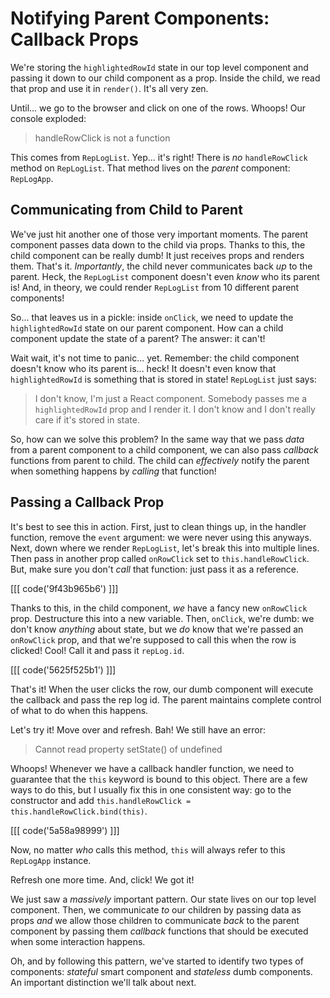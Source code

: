 # Notifying Parent Components: Callback Props

We're storing the `highlightedRowId` state in our top level component and passing
it down to our child component as a prop. Inside the child, we read that prop and
use it in `render()`. It's all very zen.

Until... we go to the browser and click on one of the rows. Whoops! Our console exploded:

> handleRowClick is not a function

This comes from `RepLogList`. Yep... it's right! There is *no* `handleRowClick`
method on `RepLogList`. That method lives on the *parent* component: `RepLogApp`.

## Communicating from Child to Parent

We've just hit another one of those very important moments. The parent component
passes data down to the child via props. Thanks to this, the child component can
be really dumb! It just receives props and renders them. That's it. *Importantly*,
the child never communicates back *up* to the parent. Heck, the `RepLogList` component
doesn't even *know* who its parent is! And, in theory, we could render `RepLogList`
from 10 different parent components!

So... that leaves us in a pickle: inside `onClick`, we need to update the `highlightedRowId`
state on our parent component. How can a child component update the state of
a parent? The answer: it can't!

Wait wait, it's not time to panic... yet. Remember: the child component doesn't
know who its parent is... heck! It doesn't even know that `highlightedRowId` is
something that is stored in state! `RepLogList` just says:

> I don't know, I'm just a React component. Somebody passes me a
> `highlightedRowId` prop and I render it. I don't know and I don't really
> care if it's stored in state.

So, how can we solve this problem? In the same way that we pass *data* from a parent
component to a child component, we can also pass *callback* functions from parent
to child. The child can *effectively* notify the parent when something happens
by *calling* that function!

## Passing a Callback Prop

It's best to see this in action. First, just to clean things up, in the handler
function, remove the `event` argument: we were never using this anyways. Next, down
where we render `RepLogList`, let's break this into multiple lines. Then pass in
another prop called `onRowClick` set to `this.handleRowClick`. But, make sure you
don't *call* that function: just pass it as a reference.

[[[ code('9f43b965b6') ]]]

Thanks to this, in the child component, *we* have a fancy new `onRowClick` prop.
Destructure this into a new variable. Then, `onClick`, we're dumb: we don't know
*anything* about state, but we *do* know that we're passed an `onRowClick` prop,
and that we're supposed to call this when the row is clicked! Cool! Call it
and pass it `repLog.id`.

[[[ code('5625f525b1') ]]]

That's it! When the user clicks the row, our dumb component will execute the callback
and pass the rep log id. The parent maintains complete control of what to do when
this happens.

Let's try it! Move over and refresh. Bah! We still have an error:

> Cannot read property setState() of undefined

Whoops! Whenever we have a callback handler function, we need to guarantee that
the `this` keyword is bound to this object. There are a few ways to do this, but
I usually fix this in one consistent way: go to the constructor and add
`this.handleRowClick = this.handleRowClick.bind(this)`.

[[[ code('5a58a98999') ]]]

Now, no matter *who* calls this method, `this` will always refer to this
`RepLogApp` instance.

Refresh one more time. And, click! We got it!

We just saw a *massively* important pattern. Our state lives on our top level
component. Then, we communicate *to* our children by passing data as props *and*
we allow those children to communicate *back* to the parent component by passing
them *callback* functions that should be executed when some interaction happens.

Oh, and by following this pattern, we've started to identify two types of components:
*stateful* smart component and *stateless* dumb components. An important distinction
we'll talk about next.
